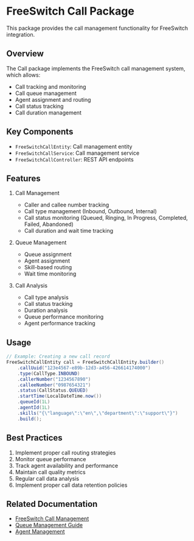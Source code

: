 # FreeSwitch Call Package

This package provides the call management functionality for FreeSwitch integration.

## Overview

The Call package implements the FreeSwitch call management system, which allows:

- Call tracking and monitoring
- Call queue management
- Agent assignment and routing
- Call status tracking
- Call duration management

## Key Components

- `FreeSwitchCallEntity`: Call management entity
- `FreeSwitchCallService`: Call management service
- `FreeSwitchCallController`: REST API endpoints

## Features

1. Call Management
   - Caller and callee number tracking
   - Call type management (Inbound, Outbound, Internal)
   - Call status monitoring (Queued, Ringing, In Progress, Completed, Failed, Abandoned)
   - Call duration and wait time tracking

2. Queue Management
   - Queue assignment
   - Agent assignment
   - Skill-based routing
   - Wait time monitoring

3. Call Analysis
   - Call type analysis
   - Call status tracking
   - Duration analysis
   - Queue performance monitoring
   - Agent performance tracking

## Usage

```java
// Example: Creating a new call record
FreeSwitchCallEntity call = FreeSwitchCallEntity.builder()
    .callUuid("123e4567-e89b-12d3-a456-426614174000")
    .type(CallType.INBOUND)
    .callerNumber("1234567890")
    .calleeNumber("0987654321")
    .status(CallStatus.QUEUED)
    .startTime(LocalDateTime.now())
    .queueId(1L)
    .agentId(1L)
    .skills("{\"language\":\"en\",\"department\":\"support\"}")
    .build();
```

## Best Practices

1. Implement proper call routing strategies
2. Monitor queue performance
3. Track agent availability and performance
4. Maintain call quality metrics
5. Regular call data analysis
6. Implement proper call data retention policies

## Related Documentation

- [FreeSwitch Call Management](https://freeswitch.org/confluence/display/FREESWITCH/Call+Management)
- [Queue Management Guide](https://freeswitch.org/confluence/display/FREESWITCH/Queue+Management)
- [Agent Management](https://freeswitch.org/confluence/display/FREESWITCH/Agent+Management) 